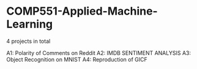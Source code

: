# COMP551-Applied-Machine-Learning
4 projects in total

A1: Polarity of Comments on Reddit
A2: IMDB SENTIMENT ANALYSIS
A3: Object Recognition on MNIST
A4: Reproduction of GICF
